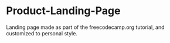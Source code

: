 # Product-Landing-Page

Landing page made as part of the freecodecamp.org tutorial, and customized to personal style.
